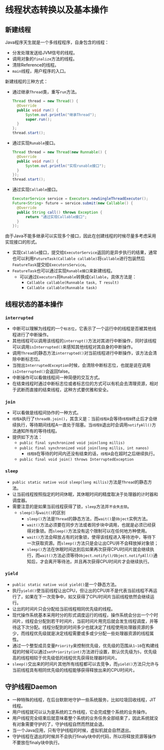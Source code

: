 # 线程状态转换以及基本操作

## 新建线程

Java程序天生就是一个多线程程序，自身包含的线程：

* 分发处理发送给JVM信号的线程。
* 调用对象的`finalize`方法的线程。
* 清除Reference的线程。
* `main`线程，用户程序的入口。

新建线程的三种方式：

* 通过继承`Thread`类，重写`run`方法。

  ```java
  Thread thread = new Thread() {
    @Override
    public void run() {
        System.out.println("继承Thread");
        super.run();
    }
  };
  thread.start();
  ```

* 通过实现`Runable`接口。

  ```java
  Thread thread = new Thread(new Runnable() {
    @Override
    public void run() {
        System.out.println("实现runable接口");
    }
  });
  thread.start();
  ```

* 通过实现`Callable`接口。

  ```java
  ExecutorService service = Executors.newSingleThreadExecutor();
  Future<String> future = service.submit(new Callable() {
    @Override
    public String call() throws Exception {
        return "通过实现Callable接口";
    }
  });
  ```

由于Java不能多继承可以实现多个接口，因此在创建线程的时候尽量多考虑采用实现接口的形式。

* 实现`Callable`接口，提交给`ExecutorService`返回的是异步执行的结果，通常也可以利用`FutureTask(Callable callable)`将`callable`进行包装然后`FeatureTask`提交给`ExecutorsService`。
* `FeatureTask`也可以通过实现`Runable接口`来新建线程。
  * 可以通过`Executors`将`Runable`转换成`Callable`，具体方法是：
    * `Callable callable(Runnable task, T result)`
    * `Callable callable(Runnable task)`

## 线程状态的基本操作

### `interrupted`

* 中断可以理解为线程的一个`标志位`，它表示了一个运行中的线程是否被其他线程进行了中断操作。
* 其他线程可以调用该线程的`interrupt()`方法对其进行中断操作，同时该线程可以调用`isInterrupted()`来感知其他线程对其自身的中断操作。
* 调用`Thread`的静态方法`interrupted()`对当前线程进行中断操作，该方法会清除中断标志位。
* 当抛出`InterruptedException`时候，会清除中断标志位，也就是说在调用`isInterrupted()`会返回false。
* 中断操作可以看做线程间一种简便的交互方式。
* 在结束线程时通过中断标志位或者标志位的方式可以有机会去清理资源，相对于武断而直接的结束线程，这种方式要优雅和安全。

### `join`

* 可以看做是线程间协作的一种方式。
* `线程A`执行了`threadB.join()`，其含义是：当前`线程A`会等待`线程B`终止后才会继续执行，等待期间线程A一直处于阻塞。当`线程B`退出时会调用`notifyAll()`方法通知所有的等待线程。
* 提供如下方法：
  * `public final synchronized void join(long millis)`
  * `public final synchronized void join(long millis, int nanos)`
    * `线程B`在等待的时间内还没有结束的话，`线程A`会在超时之后继续执行。
  * `public final void join() throws InterruptedException`

### `sleep`

* `public static native void sleep(long millis)`方法是`Thread`的静态方法。
* 让当前线程按照指定的时间休眠，其休眠时间的精度取决于处理器的计时器和调度器。
* 需要注意的是如果当前线程获得了锁，`sleep`方法并`不会失去锁`。
  * `sleep()`与`wait()`的区别
    * `sleep()`方法是`Thread`的静态方法，而`wait()`是`Object`实例方法。
    * `wait()`方法必须要在同步方法或者同步块中调用，也就是必须已经获得对象锁。而`sleep()`方法没有这个限制可以在任何地方种使用。
    * `wait()`方法会释放占有的对象锁，使得该线程进入等待池中，等待下一次获取资源。而`sleep()`方法只是会让出CPU并不会释放掉对象锁；
    * `sleep()`方法在休眠时间达到后如果再次获得CPU时间片就会继续执行，而`wait()`方法必须等待`Object.notify()/Object.notifyAll()`通知后，才会离开等待池，并且再次获得CPU时间片才会继续执行。

### `yield`

* `public static native void yield()`是一个静态方法。
* 执行`yield()`使当前线程让出CPU，但让出的CPU并不是代表当前线程不再运行了，如果在下一次竞争中，如又获得了CPU时间片当前线程依然会继续运行。
* 让出的时间片只会分配给当前线程相同优先级的线程。
* 现代操作系统基本采用时分的形式调度运行的线程，操作系统会分出一个个时间片，线程会分配到若干时间片，当前时间片用完后就会发生线程调度，并等待这下次分配。线程分配到的时间多少也就决定了线程使用处理器资源的多少，而线程优先级就是决定线程需要或多或少分配一些处理器资源的线程属性。
* 通过一个整型成员变量`Priority`来控制优先级，优先级的范围从`1~10`在构建线程的时候可以通过`setPriority(int)`方法进行设置，默认优先级为`5`，优先级高的线程相较于优先级低的线程优先获得处理器时间片。
* `sleep()`交出来的时间片其他所有线程都可以去竞争，而`yield()`方法只允许与当前线程具有相同优先级的线程能够获得释放出来的CPU时间片。

## 守护线程Daemon

* 一种特殊的线程，在后台默默地守护一些系统服务，比如垃圾回收线程，JIT线程。
* 用户线程就可以认为是系统的工作线程，它会完成整个系统的业务操作。
* 用户线程完全结束后就意味着整个系统的业务任务全部结束了，因此系统就没有对象需要守护的了，守护线程自然而然就会退。
* 当一个Java应用，只有守护线程的时候，虚拟机就会自然退出。
* 守护线程在退出的时候并不会执行finaly块中的代码，所以将释放资源等操作不要放在finaly块中执行。

